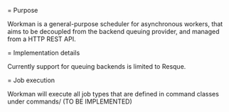 = Purpose

Workman is a general-purpose scheduler for asynchronous workers, that aims to
be decoupled from the backend queuing provider, and managed from a HTTP REST
API.

= Implementation details

Currently support for queuing backends is limited to Resque.

= Job execution

Workman will execute all job types that are defined in command classes under
commands/ (TO BE IMPLEMENTED)

